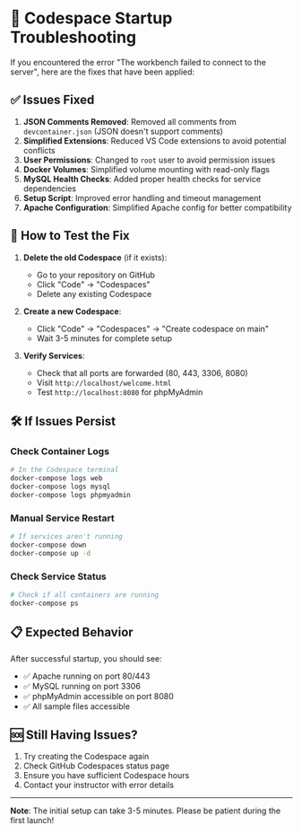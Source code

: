 # 🚨 Codespace Startup Troubleshooting

If you encountered the error "The workbench failed to connect to the server", here are the fixes that have been applied:

## ✅ Issues Fixed

1. **JSON Comments Removed**: Removed all comments from `devcontainer.json` (JSON doesn't support comments)
2. **Simplified Extensions**: Reduced VS Code extensions to avoid potential conflicts
3. **User Permissions**: Changed to `root` user to avoid permission issues
4. **Docker Volumes**: Simplified volume mounting with read-only flags
5. **MySQL Health Checks**: Added proper health checks for service dependencies
6. **Setup Script**: Improved error handling and timeout management
7. **Apache Configuration**: Simplified Apache config for better compatibility

## 🔄 How to Test the Fix

1. **Delete the old Codespace** (if it exists):
   - Go to your repository on GitHub
   - Click "Code" → "Codespaces"
   - Delete any existing Codespace

2. **Create a new Codespace**:
   - Click "Code" → "Codespaces" → "Create codespace on main"
   - Wait 3-5 minutes for complete setup

3. **Verify Services**:
   - Check that all ports are forwarded (80, 443, 3306, 8080)
   - Visit `http://localhost/welcome.html`
   - Test `http://localhost:8080` for phpMyAdmin

## 🛠️ If Issues Persist

### Check Container Logs
```bash
# In the Codespace terminal
docker-compose logs web
docker-compose logs mysql
docker-compose logs phpmyadmin
```

### Manual Service Restart
```bash
# If services aren't running
docker-compose down
docker-compose up -d
```

### Check Service Status
```bash
# Check if all containers are running
docker-compose ps
```

## 📋 Expected Behavior

After successful startup, you should see:
- ✅ Apache running on port 80/443
- ✅ MySQL running on port 3306
- ✅ phpMyAdmin accessible on port 8080
- ✅ All sample files accessible

## 🆘 Still Having Issues?

1. Try creating the Codespace again
2. Check GitHub Codespaces status page
3. Ensure you have sufficient Codespace hours
4. Contact your instructor with error details

---

**Note**: The initial setup can take 3-5 minutes. Please be patient during the first launch!
